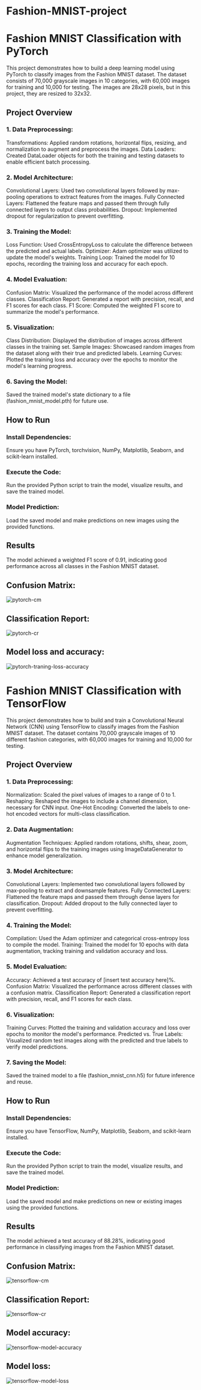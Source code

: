 # Fashion-MNIST-project

# Fashion MNIST Classification with PyTorch
This project demonstrates how to build a deep learning model using PyTorch to classify images from the Fashion MNIST dataset. The dataset consists of 70,000 grayscale images in 10 categories, with 60,000 images for training and 10,000 for testing. The images are 28x28 pixels, but in this project, they are resized to 32x32.

## Project Overview
### 1. Data Preprocessing:
Transformations: Applied random rotations, horizontal flips, resizing, and normalization to augment and preprocess the images.
Data Loaders: Created DataLoader objects for both the training and testing datasets to enable efficient batch processing.
### 2. Model Architecture:
Convolutional Layers: Used two convolutional layers followed by max-pooling operations to extract features from the images.
Fully Connected Layers: Flattened the feature maps and passed them through fully connected layers to output class probabilities.
Dropout: Implemented dropout for regularization to prevent overfitting.
### 3. Training the Model:
Loss Function: Used CrossEntropyLoss to calculate the difference between the predicted and actual labels.
Optimizer: Adam optimizer was utilized to update the model's weights.
Training Loop: Trained the model for 10 epochs, recording the training loss and accuracy for each epoch.
### 4. Model Evaluation:
Confusion Matrix: Visualized the performance of the model across different classes.
Classification Report: Generated a report with precision, recall, and F1 scores for each class.
F1 Score: Computed the weighted F1 score to summarize the model's performance.
### 5. Visualization:
Class Distribution: Displayed the distribution of images across different classes in the training set.
Sample Images: Showcased random images from the dataset along with their true and predicted labels.
Learning Curves: Plotted the training loss and accuracy over the epochs to monitor the model's learning progress.
### 6. Saving the Model:
Saved the trained model's state dictionary to a file (fashion_mnist_model.pth) for future use.

## How to Run
### Install Dependencies:
Ensure you have PyTorch, torchvision, NumPy, Matplotlib, Seaborn, and scikit-learn installed.

### Execute the Code:
Run the provided Python script to train the model, visualize results, and save the trained model.

### Model Prediction:
Load the saved model and make predictions on new images using the provided functions.

## Results
The model achieved a weighted F1 score of 0.91, indicating good performance across all classes in the Fashion MNIST dataset.

## Confusion Matrix:
![pytorch-cm](https://github.com/user-attachments/assets/71d75ace-fac7-4b1e-a16b-a426f03ae76b)

## Classification Report:
![pytorch-cr](https://github.com/user-attachments/assets/942f4dee-ed27-418d-a8fd-07ecc92b34f6)

## Model loss and accuracy:
![pytorch-traning-loss-accuracy](https://github.com/user-attachments/assets/9a0beaac-208b-479b-bbe7-0aad2121c175)



# Fashion MNIST Classification with TensorFlow
This project demonstrates how to build and train a Convolutional Neural Network (CNN) using TensorFlow to classify images from the Fashion MNIST dataset. The dataset contains 70,000 grayscale images of 10 different fashion categories, with 60,000 images for training and 10,000 for testing.

## Project Overview
### 1. Data Preprocessing:
Normalization: Scaled the pixel values of images to a range of 0 to 1.
Reshaping: Reshaped the images to include a channel dimension, necessary for CNN input.
One-Hot Encoding: Converted the labels to one-hot encoded vectors for multi-class classification.
### 2. Data Augmentation:
Augmentation Techniques: Applied random rotations, shifts, shear, zoom, and horizontal flips to the training images using ImageDataGenerator to enhance model generalization.
### 3. Model Architecture:
Convolutional Layers: Implemented two convolutional layers followed by max-pooling to extract and downsample features.
Fully Connected Layers: Flattened the feature maps and passed them through dense layers for classification.
Dropout: Added dropout to the fully connected layer to prevent overfitting.
### 4. Training the Model:
Compilation: Used the Adam optimizer and categorical cross-entropy loss to compile the model.
Training: Trained the model for 10 epochs with data augmentation, tracking training and validation accuracy and loss.
### 5. Model Evaluation:
Accuracy: Achieved a test accuracy of [insert test accuracy here]%.
Confusion Matrix: Visualized the performance across different classes with a confusion matrix.
Classification Report: Generated a classification report with precision, recall, and F1 scores for each class.
### 6. Visualization:
Training Curves: Plotted the training and validation accuracy and loss over epochs to monitor the model's performance.
Predicted vs. True Labels: Visualized random test images along with the predicted and true labels to verify model predictions.
### 7. Saving the Model:
Saved the trained model to a file (fashion_mnist_cnn.h5) for future inference and reuse.

## How to Run
### Install Dependencies:
Ensure you have TensorFlow, NumPy, Matplotlib, Seaborn, and scikit-learn installed.

### Execute the Code:
Run the provided Python script to train the model, visualize results, and save the trained model.

### Model Prediction:
Load the saved model and make predictions on new or existing images using the provided functions.

## Results
The model achieved a test accuracy of 88.28%, indicating good performance in classifying images from the Fashion MNIST dataset.

## Confusion Matrix:
![tensorflow-cm](https://github.com/user-attachments/assets/326ccfff-549d-4dc0-b274-f47c1526e22c)

## Classification Report:
![tensorflow-cr](https://github.com/user-attachments/assets/1c9f3316-0fa2-46e5-af63-4b8f0a029fa2)

## Model accuracy:
![tensorflow-model-accuracy](https://github.com/user-attachments/assets/1b3e8eed-5a9b-4e2d-9e57-8123cff14089)

## Model loss:
![tensorflow-model-loss](https://github.com/user-attachments/assets/97c10b2a-9ee2-4e83-bf89-dd46b6b51945)
